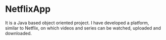 # NetflixApp
It is a Java based object oriented project. I have developed a platform, similar
to Netflix, on which videos and series can be watched, uploaded and
downloaded.
